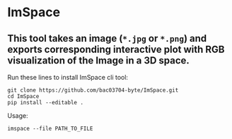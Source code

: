 # ImSpace
## This tool takes an image (`*.jpg` or `*.png`) and exports corresponding interactive plot with RGB visualization of the Image in a 3D space.
Run these lines to install ImSpace cli tool:
```
git clone https://github.com/bac03704-byte/ImSpace.git
cd ImSpace
pip install --editable .
```
Usage:
```
imspace --file PATH_TO_FILE
```
